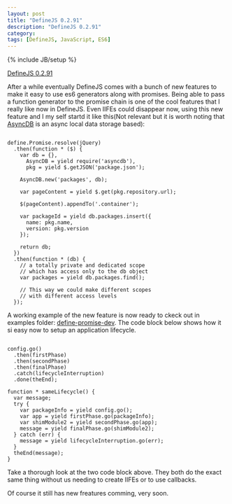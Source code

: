 ```yaml
---
layout: post
title: "DefineJS 0.2.91"
description: "DefineJS 0.2.91"
category: 
tags: [DefineJS, JavaScript, ES6]
---
```

{% include JB/setup %}

[DefineJS 0.2.91](https://github.com/fixjs/define.js)

After a while eventually DefineJS comes with a bunch of new features to make it easy to use es6 generators along with promises. Being able to pass a function generator to the promise chain is one of the cool features that I really like now in DefineJS. Even IIFEs could disappear now, using this new feature and I my self startd it like this(Not relevant but it is worth noting that [AsyncDB](https://github.com/fixjs/asyncdb.js) is an async local data storage based):

<pre><code class="language-javascript">
define.Promise.resolve(jQuery)
  .then(function * ($) {
    var db = {},
      AsyncDB = yield require('asyncdb'),
      pkg = yield $.getJSON('package.json');

    AsyncDB.new('packages', db);

    var pageContent = yield $.get(pkg.repository.url);

    $(pageContent).appendTo('.container');

    var packageId = yield db.packages.insert({
      name: pkg.name,
      version: pkg.version
    });

    return db;
  })
  .then(function * (db) {
    // a totally private and dedicated scope
    // which has access only to the db object
    var packages = yield db.packages.find();

    // This way we could make different scopes
    // with different access levels
  });
</code></pre>

A working example of the new feature is now ready to ckeck out in examples folder: [define-promise-dev](https://github.com/fixjs/define.js/tree/master/examples/define-promise-dev). The code block below shows how it si easy now to setup an application lifecycle.

<pre><code class="language-javascript">
config.go()
  .then(firstPhase)
  .then(secondPhase)
  .then(finalPhase)
  .catch(lifecycleInterruption)
  .done(theEnd);

function * sameLifecycle() {
  var message;
  try {
    var packageInfo = yield config.go();
    var app = yield firstPhase.go(packageInfo);
    var shimModule2 = yield secondPhase.go(app);
    message = yield finalPhase.go(shimModule2);
  } catch (err) {
    message = yield lifecycleInterruption.go(err);
  }
  theEnd(message);
}
</code></pre>

Take a thorough look at the two code block above. They both do the exact same thing without us needing to create IIFEs or to use callbacks.

Of course it still has new freatures comming, very soon.